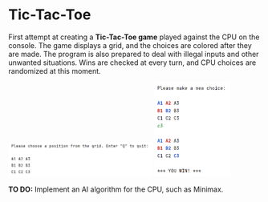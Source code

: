 # Tic-Tac-Toe
First attempt at creating a **Tic-Tac-Toe game** played against the CPU on the console. The game displays a grid, and the choices are colored after they are made. The program is also prepared to deal with illegal inputs and other unwanted situations. Wins are checked at every turn, and CPU choices are randomized at this moment.

<img src="Images/1.png" width="57%">

<img src="Images/3.png" width="30%">

**TO DO:** Implement an AI algorithm for the CPU, such as Minimax.
